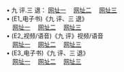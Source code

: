  &#8226; 九 评.三 退：
<a href="http://2.vizvaz.com/t/" target="_blank">网址一</a>
　<a href="http://77.gw.lt/v/" target="_blank">网址二</a>
　<a href="http://app365.ml/tt/" target="_blank">网址三</a>
　<br />
&#8226; (E1_电子书)《九 评、三 退》<br />
　<a href="http://2.vizvaz.com/t/" target="_blank">网址一</a>
　<a href="http://77.gw.lt/t/" target="_blank">网址二</a>
　<a href="http://app365.ml/t/" target="_blank">网址三</a><br />
 &#8226;  (E2_视频/语音)《九 评》视频/语音<br />
　<a href="http://2.vizvaz.com/v/" target="_blank">网址一</a>
　<a href="http://77.gw.lt/v/" target="_blank">网址二</a>
　<a href="http://app365.ml/v/" target="_blank">网址三</a><br />
 &#8226;  (E3_电子书)《九 评、三 退》<br />
　<a href="http://2.vizvaz.com/tt/" target="_blank">网址一</a>
　<a href="http://77.gw.lt/tt/" target="_blank">网址二</a>
　<a href="http://app365.ml/tt/" target="_blank">网址三</a>
